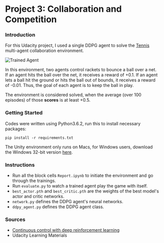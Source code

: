 [//]: # (Image References)

[image1]: https://user-images.githubusercontent.com/10624937/42135623-e770e354-7d12-11e8-998d-29fc74429ca2.gif "Trained Agent"


# Project 3: Collaboration and Competition

### Introduction

For this Udacity project, I used a single DDPG agent to solve the [Tennis](https://github.com/Unity-Technologies/ml-agents/blob/master/docs/Learning-Environment-Examples.md#tennis) multi-agent collaboration environment.

![Trained Agent][image1]

In this environment, two agents control rackets to bounce a ball over a net. If an agent hits the ball over the net, it receives a reward of +0.1.  If an agent lets a ball hit the ground or hits the ball out of bounds, it receives a reward of -0.01.  Thus, the goal of each agent is to keep the ball in play.

The environment is considered solved, when the average (over 100 episodes) of those **scores** is at least +0.5.

### Getting Started

Codes were written using Python3.6.2, run this to install necessary packages:

`pip install -r requirements.txt`

The Unity environment only runs on Macs, for Windows users, download the Windows 32-bit version [here](https://s3-us-west-1.amazonaws.com/udacity-drlnd/P3/Tennis/Tennis_Windows_x86.zip).

### Instructions

- Run all the block cells `Report.ipynb` to initiate the environment and go through the trainings.
- Run `evaluate.py` to watch a trained agent play the game with itself.
- `best_actor.pth` and `best_critic.pth` are the weights of the best model's actor and critic networks.
- `network.py` defines the DDPG agent's neural networks.
- `ddpy_agent.py` defines the DDPG agent class.

### Sources
- [Continuous control with deep reinforcement learning](https://arxiv.org/pdf/1509.02971.pdf)
- Udacity Learning Materials
